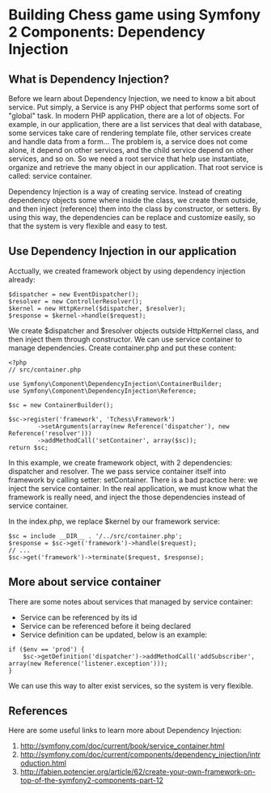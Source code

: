 Building Chess game using Symfony 2 Components: Dependency Injection
========================================================

What is Dependency Injection?
-----------------

Before we learn about Dependency Injection, we need to know a bit about service.
Put simply, a Service is any PHP object that performs some sort of "global"
task. In modern PHP application, there are a lot of objects. For example, in our
application, there are a list services that deal with database, some services
take care of rendering template file, other services create and handle data
from a form...
The problem is, a service does not come alone, it depend on other services, and
the child service depend on other services, and so on. So we need a root service
that help use instantiate, organize and retrieve the many object in our
application. That root service is called: service container.

Dependency Injection is a way of creating service. Instead of creating
dependency objects some where inside the class, we create them outside, and then
inject (reference) them into the class by constructor, or setters. By using this
way, the dependencies can be replace and customize easily, so that the system
is very flexible and easy to test.

Use Dependency Injection in our application
------------

Acctually, we created framework object by using dependency injection already:

```
$dispatcher = new EventDispatcher();
$resolver = new ControllerResolver();
$kernel = new HttpKernel($dispatcher, $resolver);
$response = $kernel->handle($request);
```

We create $dispatcher and $resolver objects outside HttpKernel class, and then
inject them through constructor.
We can use service container to manage dependencies. Create container.php and
put these content:

```
<?php
// src/container.php

use Symfony\Component\DependencyInjection\ContainerBuilder;
use Symfony\Component\DependencyInjection\Reference;

$sc = new ContainerBuilder();

$sc->register('framework', 'Tchess\Framework')
        ->setArguments(array(new Reference('dispatcher'), new Reference('resolver')))
        ->addMethodCall('setContainer', array($sc));
return $sc;
```

In this example, we create framework object, with 2 dependencies: dispatcher and
resolver. The we pass service container itself into framework by calling setter:
setContainer. There is a bad practice here: we inject the service container. In
the real application, we must know what the framework is really need, and inject
the those dependencies instead of service container.

In the index.php, we replace $kernel by our framework service:

```
$sc = include __DIR__ . '/../src/container.php';
$response = $sc->get('framework')->handle($request);
// ...
$sc->get('framework')->terminate($request, $response);
```

More about service container
-------------------------

There are some notes about services that managed by service container:
 * Service can be referenced by its id
 * Service can be referenced before it being declared
 * Service definition can be updated, below is an example:

```
if ($env == 'prod') {
    $sc->getDefinition('dispatcher')->addMethodCall('addSubscriber', array(new Reference('listener.exception')));
}
```

We can use this way to alter exist services, so the system is very flexible.


References
----------

Here are some useful links to learn more about Dependency Injection:

1. http://symfony.com/doc/current/book/service_container.html
2. http://symfony.com/doc/current/components/dependency_injection/introduction.html
3. http://fabien.potencier.org/article/62/create-your-own-framework-on-top-of-the-symfony2-components-part-12
